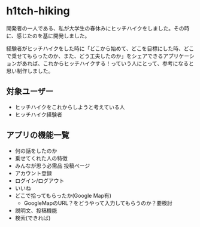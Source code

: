 # h1tch-hiking
開発者の一人である、私が大学生の春休みにヒッチハイクをしました。その時に、感じたのを基に開発しました。

経験者がヒッチハイクをした時に「どこから始めて、どこを目標にした時、どこで乗せてもらったのか、また、どう工夫したのか」をシェアできるアプリケーションがあれば、これからヒッチハイクする！っていう人にとって、参考になると思い制作しました。

## 対象ユーザー
- ヒッチハイクをこれからしようと考えている人
- ヒッチハイク経験者

## アプリの機能一覧
- 何の話をしたのか
- 乗せてくれた人の特徴
- みんなが思う必需品 投稿ページ
- アカウント登録
- ログイン/ログアウト
- いいね
- どこで拾ってもらったか(Google Map有)
  - GoogleMapのURL？をどうやって入力してもらうのか？要検討
- 説明文、投稿機能
- 検索(できれば)
